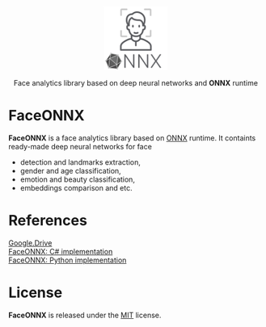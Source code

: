<p align="center"><img width="25%" src="https://github.com/FaceONNX/FaceONNX.Models/blob/main/docs/FaceONNX.png" /></p>
<p align="center"> Face analytics library based on deep neural networks and <b>ONNX</b> runtime </p>  

# FaceONNX
**FaceONNX** is a face analytics library based on [ONNX](https://onnx.ai/) runtime. It containts ready-made deep neural networks for face
* detection and landmarks extraction,
* gender and age classification,
* emotion and beauty classification,
* embeddings comparison and etc.  

# References
[Google.Drive](https://drive.google.com/drive/folders/1zfzHNeGju1r1-5vishZ--uaQNSorA0SJ?usp=sharing)  
[FaceONNX: C# implementation](https://github.com/FaceONNX/FaceONNX)  
[FaceONNX: Python implementation](https://github.com/FaceONNX/pyfaceonnx)  

# License
**FaceONNX** is released under the [MIT](LICENSE) license.

